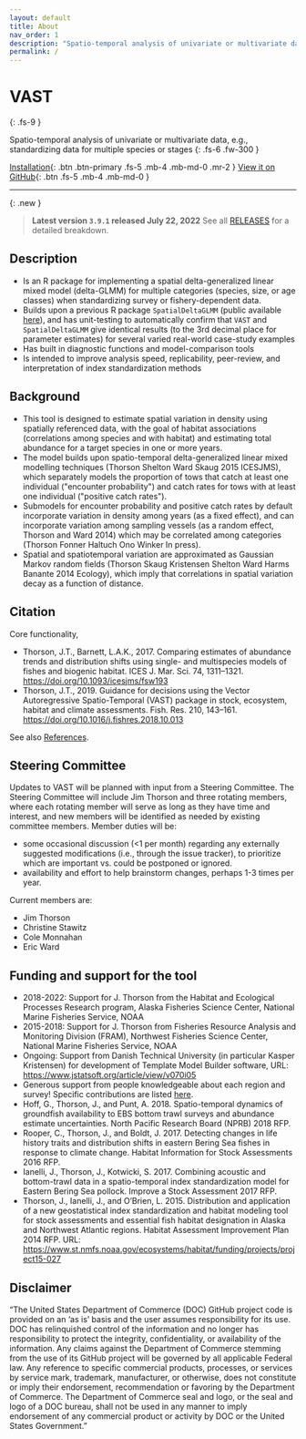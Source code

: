 ```yaml
---
layout: default
title: About
nav_order: 1
description: "Spatio-temporal analysis of univariate or multivariate data, e.g., standardizing data for multiple species or stages"
permalink: /
---
```



# VAST
{: .fs-9 }

Spatio-temporal analysis of univariate or multivariate data, e.g., standardizing data for multiple species or stages
{: .fs-6 .fw-300 }

[Installation](#installation){: .btn .btn-primary .fs-5 .mb-4 .mb-md-0 .mr-2 } [View it on GitHub](https://github.com/James-Thorson-NOAA/VAST){: .btn .fs-5 .mb-4 .mb-md-0 }

---

{: .new }
> **Latest version `3.9.1` released July 22, 2022**
> See all [RELEASES](https://github.com/James-Thorson-NOAA/VAST/releases) for a detailed breakdown.


## Description

* Is an R package for implementing a spatial delta-generalized linear mixed model (delta-GLMM) for multiple categories (species, size, or age classes) when standardizing survey or fishery-dependent data.
* Builds upon a previous R package `SpatialDeltaGLMM` (public available [here](https://github.com/nwfsc-assess/geostatistical_delta-GLMM)), and has unit-testing to automatically confirm that `VAST` and `SpatialDeltaGLMM` give identical results (to the 3rd decimal place for parameter estimates) for several varied real-world case-study examples
* Has built in diagnostic functions and model-comparison tools
* Is intended to improve analysis speed, replicability, peer-review, and interpretation of index standardization methods

## Background

* This tool is designed to estimate spatial variation in density using spatially referenced data, with the goal of habitat associations (correlations among species and with habitat) and estimating total abundance for a target species in one or more years.
* The model builds upon spatio-temporal delta-generalized linear mixed modelling techniques (Thorson Shelton Ward Skaug 2015 ICESJMS), which separately models the proportion of tows that catch at least one individual ("encounter probability") and catch rates for tows with at least one individual ("positive catch rates").
* Submodels for encounter probability and positive catch rates by default incorporate variation in density among years (as a fixed effect), and can incorporate variation among sampling vessels (as a random effect, Thorson and Ward 2014) which may be correlated among categories (Thorson Fonner Haltuch Ono Winker In press).
* Spatial and spatiotemporal variation are approximated as Gaussian Markov random fields (Thorson Skaug Kristensen Shelton Ward Harms Banante 2014 Ecology), which imply that correlations in spatial variation decay as a function of distance.

## Citation

Core functionality,
* Thorson, J.T., Barnett, L.A.K., 2017. Comparing estimates of abundance trends and distribution shifts using single- and multispecies models of fishes and biogenic habitat. ICES J. Mar. Sci. 74, 1311–1321. https://doi.org/10.1093/icesjms/fsw193
* Thorson, J.T., 2019. Guidance for decisions using the Vector Autoregressive Spatio-Temporal (VAST) package in stock, ecosystem, habitat and climate assessments. Fish. Res. 210, 143–161. https://doi.org/10.1016/j.fishres.2018.10.013

See also [References](/References).


## Steering Committee

Updates to VAST will be planned with input from a Steering Committee. The Steering Committee will include Jim Thorson and three rotating members, where each rotating member will serve as long as they have time and interest, and new members will be identified as needed by existing committee members. Member duties will be:

* some occasional discussion (<1 per month) regarding any externally suggested modifications (i.e., through the issue tracker), to prioritize which are important vs. could be postponed or ignored.
* availability and effort to help brainstorm changes, perhaps 1-3 times per year.

Current members are:

* Jim Thorson
* Christine Stawitz
* Cole Monnahan
* Eric Ward


## Funding and support for the tool

* 2018-2022: Support for J. Thorson from the Habitat and Ecological Processes Research program, Alaska Fisheries Science Center, National Marine Fisheries Service, NOAA
* 2015-2018: Support for J. Thorson from Fisheries Resource Analysis and Monitoring Division (FRAM), Northwest Fisheries Science Center, National Marine Fisheries Service, NOAA
* Ongoing:  Support from Danish Technical University (in particular Kasper Kristensen) for  development of Template Model Builder software, URL: https://www.jstatsoft.org/article/view/v070i05
* Generous support from people knowledgeable about each region and survey! Specific contributions are listed [here](https://github.com/nwfsc-assess/geostatistical_delta-GLMM/blob/master/shiny/Acknowledgements_for_regional_inputs.csv).
* Hoff, G., Thorson, J., and Punt, A.  2018. Spatio-temporal dynamics of groundfish availability to EBS bottom trawl surveys and abundance estimate uncertainties.  North Pacific Research Board (NPRB) 2018 RFP.   
* Rooper, C., Thorson, J., and Boldt, J.  2017. Detecting changes in life history traits and distribution shifts in eastern Bering Sea fishes in response to climate change.  Habitat Information for Stock Assessments 2016 RFP.  
* Ianelli, J., Thorson, J., Kotwicki, S. 2017. Combining acoustic and bottom-trawl data in a spatio-temporal index standardization model for Eastern Bering Sea pollock.  Improve a Stock Assessment 2017 RFP. 
* Thorson, J., Ianelli, J., and O’Brien, L.  2015.  Distribution and application of a new geostatistical index standardization and habitat modeling tool for stock assessments and essential fish habitat designation in Alaska and Northwest Atlantic regions.  Habitat Assessment Improvement Plan 2014 RFP.  URL: https://www.st.nmfs.noaa.gov/ecosystems/habitat/funding/projects/project15-027

## Disclaimer

“The United States Department of Commerce (DOC) GitHub project code is provided on an ‘as is’ basis and the user assumes responsibility for its use. DOC has relinquished control of the information and no longer has responsibility to protect the integrity, confidentiality, or availability of the information. Any claims against the Department of Commerce stemming from the use of its GitHub project will be governed by all applicable Federal law. Any reference to specific commercial products, processes, or services by service mark, trademark, manufacturer, or otherwise, does not constitute or imply their endorsement, recommendation or favoring by the Department of Commerce. The Department of Commerce seal and logo, or the seal and logo of a DOC bureau, shall not be used in any manner to imply endorsement of any commercial product or activity by DOC or the United States Government.”
